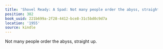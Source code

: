 ```yaml
---
title: 'Shovel Ready: A Spad: Not many people order the abyss, straight up.'
position: 382
book_uuid: 221b699a-2f28-4412-bce8-31c5bd0c9d7a
location: '1955'
source: kindle
---
```


Not many people order the abyss, straight up.